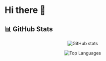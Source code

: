 # Hi there 👋

## 📊 GitHub Stats

<div align="center">

![GitHub stats](https://github-readme-stats.vercel.app/api?username=chungwoox2&show_icons=true&theme=dark&hide_border=true)

![Top Languages](https://github-readme-stats.vercel.app/api/top-langs/?username=chungwoox2&layout=compact&theme=dark&hide_border=true)

</div>
